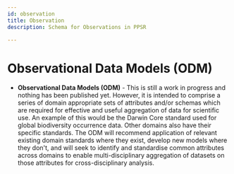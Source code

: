 ```yaml
---
id: observation
title: Observation
description: Schema for Observations in PPSR

---
```

  
# Observational Data Models (ODM)
  - **Observational Data Models (ODM)** - This is still a work in progress and nothing has been published yet. However, it is intended to comprise a series of domain appropriate sets of attributes and/or schemas which are required for effective and useful aggregation of data for scientific use. An example of this would be the Darwin Core standard used for global biodiversity occurrence data. Other domains also have their specific standards. The ODM will recommend application of relevant existing domain standards where they exist, develop new models where they don't, and will seek to identify and standardise common attributes across domains to enable multi-disciplinary aggregation of datasets on those attributes for cross-disciplinary analysis.